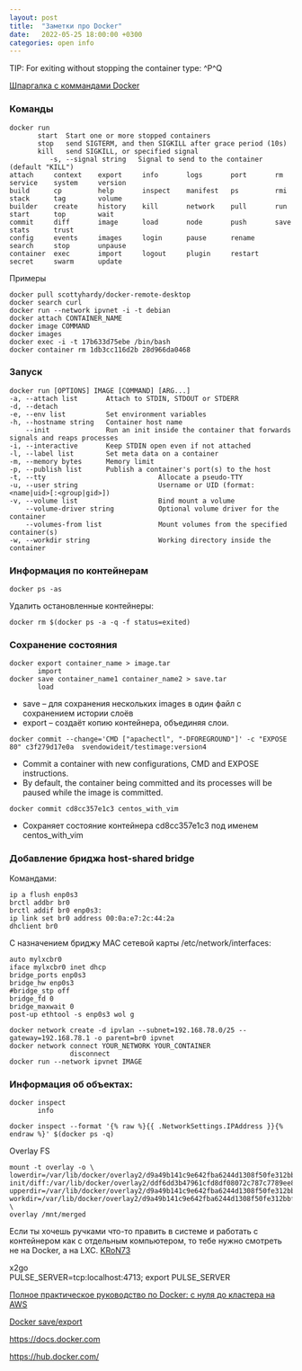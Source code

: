 ```yaml
---
layout: post
title:  "Заметки про Docker"
date:   2022-05-25 18:00:00 +0300
categories: open info
---
```


TIP: For exiting without stopping the container type: ^P^Q

[Шпаргалка с коммандами Docker](https://habr.com/ru/company/flant/blog/336654/)

### Команды
``` text
docker run
       start  Start one or more stopped containers
       stop   send SIGTERM, and then SIGKILL after grace period (10s)
       kill   send SIGKILL, or specified signal
          -s, --signal string   Signal to send to the container (default "KILL")
attach     context    export     info       logs       port       rm         service    system     version
build      cp         help       inspect    manifest   ps         rmi        stack      tag        volume
builder    create     history    kill       network    pull       run        start      top        wait
commit     diff       image      load       node       push       save       stats      trust
config     events     images     login      pause      rename     search     stop       unpause
container  exec       import     logout     plugin     restart    secret     swarm      update
```
Примеры
``` text
docker pull scottyhardy/docker-remote-desktop
docker search curl
docker run --network ipvnet -i -t debian
docker attach CONTAINER_NAME
docker image COMMAND
docker images
docker exec -i -t 17b633d75ebe /bin/bash
docker container rm 1db3cc116d2b 28d966da0468
```

### Запуск
``` text
docker run [OPTIONS] IMAGE [COMMAND] [ARG...]
-a, --attach list       Attach to STDIN, STDOUT or STDERR 
-d, --detach
-e, --env list          Set environment variables
-h, --hostname string   Container host name
    --init              Run an init inside the container that forwards signals and reaps processes
-i, --interactive       Keep STDIN open even if not attached
-l, --label list        Set meta data on a container
-m, --memory bytes      Memory limit
-p, --publish list      Publish a container's port(s) to the host
-t, --tty                            Allocate a pseudo-TTY
-u, --user string                    Username or UID (format: <name|uid>[:<group|gid>])
-v, --volume list                    Bind mount a volume
    --volume-driver string           Optional volume driver for the container
    --volumes-from list              Mount volumes from the specified container(s)
-w, --workdir string                 Working directory inside the container

```

### Информация по контейнерам
``` text
docker ps -as 
```

Удалить остановленные контейнеры:

	docker rm $(docker ps -a -q -f status=exited)
	
### Сохранение состояния	
``` text
docker export container_name > image.tar 
       import 
docker save container_name1 container_name2 > save.tar
       load 
```

- save – для сохранения нескольких images в один файл с сохранением истории слоёв
- export – создаёт копию контейнера, объединяя слои.

`docker commit --change='CMD ["apachectl", "-DFOREGROUND"]' -c "EXPOSE 80" c3f279d17e0a  svendowideit/testimage:version4`
	
- Commit a container with new configurations, CMD and EXPOSE instructions.
- By default, the container being committed and its processes will be paused while the image is committed.
	
`docker commit cd8cc357e1c3 centos_with_vim`

- Сохраняет состояние контейнера cd8cc357e1c3 под именем centos_with_vim 

### Добавление бриджа host-shared bridge

Командами:
``` text
ip a flush enp0s3
brctl addbr br0
brctl addif br0 enp0s3:
ip link set br0 address 00:0a:e7:2c:44:2a
dhclient br0
```

С назначением бриджу MAC сетевой карты /etc/network/interfaces:
``` text
auto mylxcbr0
iface mylxcbr0 inet dhcp
bridge_ports enp0s3
bridge_hw enp0s3
#bridge_stp off
bridge_fd 0
bridge_maxwait 0
post-up ethtool -s enp0s3 wol g
```

``` text
docker network create -d ipvlan --subnet=192.168.78.0/25 --gateway=192.168.78.1 -o parent=br0 ipvnet
docker network connect YOUR_NETWORK YOUR_CONTAINER
               disconnect
docker run --network ipvnet IMAGE
```

### Информация об объектах:
``` text
docker inspect 
       info

docker inspect --format '{% raw %}{{ .NetworkSettings.IPAddress }}{% endraw %}' $(docker ps -q)
```

Overlay FS
``` text
mount -t overlay -o \
lowerdir=/var/lib/docker/overlay2/d9a49b141c9e642fba6244d1308f50fe312bbf1ef99e0a2dc5355fdcb2106ea6-init/diff:/var/lib/docker/overlay2/ddf6dd3b47961cfd8df08072c787c7789ee890ce71fb44e69636149c09121a05/diff:/var/lib/docker/overlay2/4ab159950c8f83ee207f05f292c86662b385e333c5567435618a93a6c580a03a/diff,\
upperdir=/var/lib/docker/overlay2/d9a49b141c9e642fba6244d1308f50fe312bbf1ef99e0a2dc5355fdcb2106ea6/diff,\
workdir=/var/lib/docker/overlay2/d9a49b141c9e642fba6244d1308f50fe312bbf1ef99e0a2dc5355fdcb2106ea6/work \
overlay /mnt/merged
```

Если ты хочешь ручками что-то править в системе и работать с контейнером как с отдельным компьютером, то тебе нужно смотреть не на Docker, а на LXC. [KRoN73](https://www.linux.org.ru/forum/admin/12631072?cid=12631252)  

x2go  
PULSE_SERVER=tcp:localhost:4713; export PULSE_SERVER

[Полное практическое руководство по Docker: с нуля до кластера на AWS](https://habr.com/ru/post/310460/)

[Docker save/export](https://rtfm.co.ua/docker-chast-2-upravlenie-kontejnerami/)

<https://docs.docker.com>

<https://hub.docker.com/>
